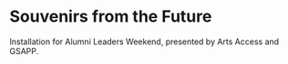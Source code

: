 # Souvenirs from the Future

Installation for Alumni Leaders Weekend, presented by Arts Access and GSAPP.
